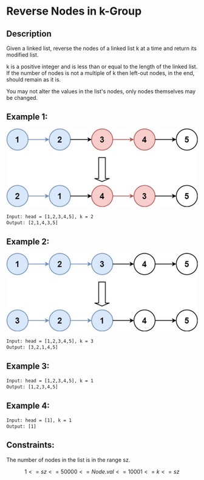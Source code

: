 # Reverse Nodes in k-Group

## Description

Given a linked list, reverse the nodes of a linked list k at a time and return its modified list.

k is a positive integer and is less than or equal to the length of the linked list. If the number of nodes is not a multiple of k then left-out nodes, in the end, should remain as it is.

You may not alter the values in the list's nodes, only nodes themselves may be changed.

## Example 1:

![Example1](https://github.com/Mr-S-Mirzoev/Cpp-Projects/blob/master/Leetcode/resources/reverse_nodes_in_k_group1.jpg?raw=true)

    Input: head = [1,2,3,4,5], k = 2
    Output: [2,1,4,3,5]

## Example 2:

![Example2](https://github.com/Mr-S-Mirzoev/Cpp-Projects/blob/master/Leetcode/resources/reverse_nodes_in_k_group2.jpg?raw=true)

    Input: head = [1,2,3,4,5], k = 3
    Output: [3,2,1,4,5]

## Example 3:

    Input: head = [1,2,3,4,5], k = 1
    Output: [1,2,3,4,5]

## Example 4:

    Input: head = [1], k = 1
    Output: [1]
 

## Constraints:

The number of nodes in the list is in the range sz. 

```math
1 <= sz <= 5000
0 <= Node.val <= 1000
1 <= k <= sz
```
